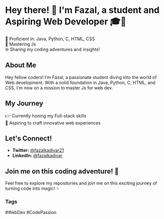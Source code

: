 # Hey there! 👋 I'm Fazal, a student and Aspiring Web Developer 🎓📱

🚀 Proficient in: Java, Python, C, HTML, CSS  
🤖 Mastering Js  
🌐 Sharing my coding adventures and insights!  

## About Me
Hey fellow coders! I'm Fazal, a passionate student diving into the world of Web development. With a solid foundation in Java, Python, C, HTML, and CSS, I'm now on a mission to master Js for web dev.

## My Journey
👉 Currently honing my Full-stack skills  
📱 Aspiring to craft innovative web experiences  

## Let's Connect!
- **Twitter:** [@fazalkadivar21](https://twitter.com/fazalkadivar21)
- **LinkedIn:** [@fazalkadivar](https://www.linkedin.com/in/fazalkadivar/)

## Join me on this coding adventure! 🚀
Feel free to explore my repositories and join me on this exciting journey of turning code into magic! ✨

### Tags
#WebDev #CodePassion
